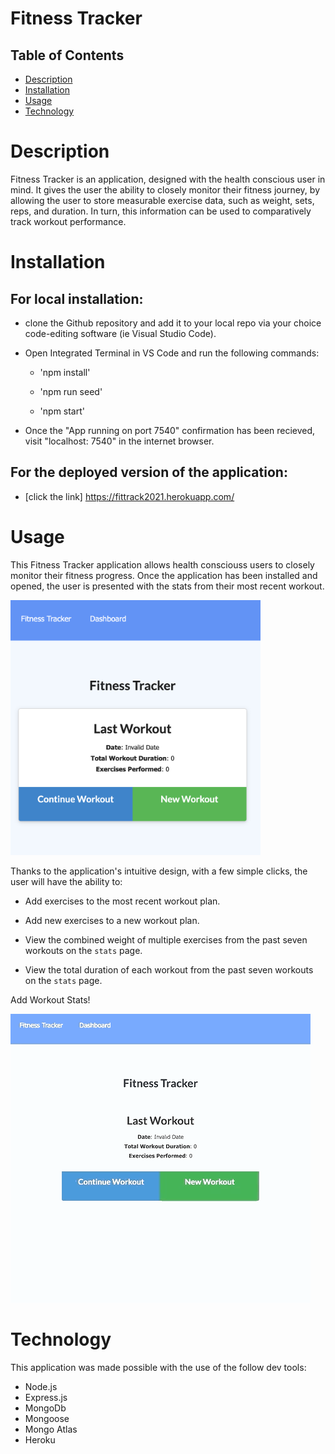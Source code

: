 # Fitness Tracker

## Table of Contents
- [Description](#description)
- [Installation](#installation)
- [Usage](#usage)
- [Technology](#technology)


# Description
Fitness Tracker is an application, designed with the health conscious user in mind. It gives the user the ability to closely monitor their fitness journey, by allowing the user to store measurable exercise data, such as weight, sets, reps, and duration. In turn, this information can be used to comparatively track workout performance. 


# Installation
## For local installation:

  * clone the Github repository and add it to your local repo via your choice code-editing software (ie Visual Studio Code).

  * Open Integrated Terminal in VS Code and run the following commands:

    * 'npm install'

    * 'npm run seed'

    * 'npm start' 

  * Once the "App running on port 7540" confirmation has been recieved, visit "localhost: 7540" in the internet browser. 



## For the deployed version of the application:

  * [click the link] https://fittrack2021.herokuapp.com/



# Usage
This Fitness Tracker application allows health consciouss users to closely monitor their fitness progress. Once the application has been installed and opened, the user is presented with the stats from their most recent workout. 

<img src="public/images/trackerImg.png" width="400">

Thanks to the application's intuitive design, with a few simple clicks, the user will have the ability to:

* Add exercises to the most recent workout plan.

* Add new exercises to a new workout plan.

* View the combined weight of multiple exercises from the past seven workouts on the `stats` page.

* View the total duration of each workout from the past seven workouts on the `stats` page.

Add Workout Stats!

![Add Workout](public/images/tracker.gif)



# Technology
This application was made possible with the use of the follow dev tools:
* Node.js
* Express.js
* MongoDb
* Mongoose
* Mongo Atlas
* Heroku